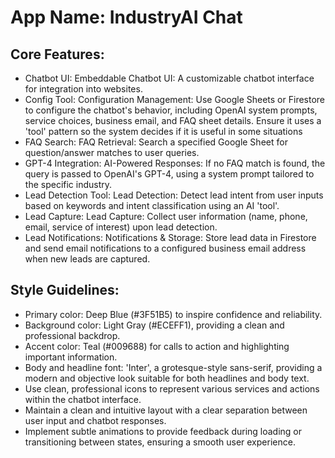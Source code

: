 # **App Name**: IndustryAI Chat

## Core Features:

- Chatbot UI: Embeddable Chatbot UI: A customizable chatbot interface for integration into websites.
- Config Tool: Configuration Management: Use Google Sheets or Firestore to configure the chatbot's behavior, including OpenAI system prompts, service choices, business email, and FAQ sheet details. Ensure it uses a 'tool' pattern so the system decides if it is useful in some situations
- FAQ Search: FAQ Retrieval: Search a specified Google Sheet for question/answer matches to user queries.
- GPT-4 Integration: AI-Powered Responses: If no FAQ match is found, the query is passed to OpenAI's GPT-4, using a system prompt tailored to the specific industry.
- Lead Detection Tool: Lead Detection: Detect lead intent from user inputs based on keywords and intent classification using an AI 'tool'.
- Lead Capture: Lead Capture: Collect user information (name, phone, email, service of interest) upon lead detection.
- Lead Notifications: Notifications & Storage: Store lead data in Firestore and send email notifications to a configured business email address when new leads are captured.

## Style Guidelines:

- Primary color: Deep Blue (#3F51B5) to inspire confidence and reliability.
- Background color: Light Gray (#ECEFF1), providing a clean and professional backdrop.
- Accent color: Teal (#009688) for calls to action and highlighting important information.
- Body and headline font: 'Inter', a grotesque-style sans-serif, providing a modern and objective look suitable for both headlines and body text.
- Use clean, professional icons to represent various services and actions within the chatbot interface.
- Maintain a clean and intuitive layout with a clear separation between user input and chatbot responses.
- Implement subtle animations to provide feedback during loading or transitioning between states, ensuring a smooth user experience.